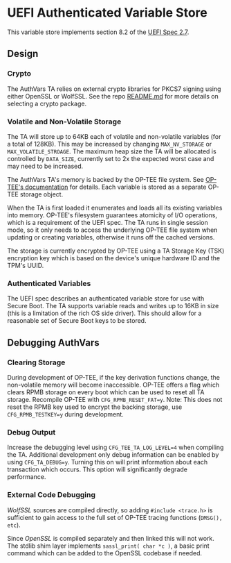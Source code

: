 UEFI Authenticated Variable Store
===========

This variable store implements section 8.2 of the [UEFI Spec 2.7](https://uefi.org/sites/default/files/resources/UEFI%20Spec%202_7_B.pdf).


## Design

### Crypto

The AuthVars TA relies on external crypto libraries for PKCS7 signing using either OpenSSL or WolfSSL. See the repo [README.md](../../../README.md#3-crypto-options) for more details on selecting a crypto package.

### Volatile and Non-Volatile Storage

The TA will store up to 64KB each of volatile and non-volatile variables (for a total of 128KB). This may be increased by changing `MAX_NV_STORAGE` or `MAX_VOLATILE_STROAGE`. The maximum heap size the TA will be allocated is controlled by `DATA_SIZE`, currently set to 2x the expected worst case and may need to be increased.

The AuthVars TA's memory is backed by the OP-TEE file system. See [OP-TEE's documentation](https://optee.readthedocs.io/architecture/secure_storage.html) for details. Each variable is stored as a separate OP-TEE storage object.

When the TA is first loaded it enumerates and loads all its existing variables into memory. OP-TEE's filesystem guarantees atomicity of I/O operations, which is a requirement of the UEFI spec. The TA runs in single session mode, so it only needs to access the underlying OP-TEE file system when updating or creating variables, otherwise it runs off the cached versions.

The storage is currently encrypted by OP-TEE using a TA Storage Key (TSK) encryption key which is based on the device's unique hardware ID and the TPM's UUID.

### Authenticated Variables

The UEFI spec describes an authenticated variable store for use with Secure Boot. The TA supports variable reads and writes up to 16KB in size (this is a limitation of the rich OS side driver). This should allow for a reasonable set of Secure Boot keys to be stored.

## Debugging AuthVars

### Clearing Storage

During development of OP-TEE, if the key derivation functions change, the non-volatile memory will become inaccessible. OP-TEE offers a flag which clears RPMB storage on every boot which can be used to reset all TA storage. Recompile OP-TEE with `CFG_RPMB_RESET_FAT=y`. Note: This does not reset the RPMB key used to encrypt the backing storage, use `CFG_RPMB_TESTKEY=y` during development.

### Debug Output

Increase the debugging level using `CFG_TEE_TA_LOG_LEVEL=4` when compiling the TA. Additional development only debug information can be enabled by using `CFG_TA_DEBUG=y`. Turning this on will print information about each transaction which occurs. This option will significantly degrade performance.

### External Code Debugging

*WolfSSL* sources are compiled directly, so adding `#include <trace.h>` is sufficient to gain access to the full set of OP-TEE tracing functions (`DMSG(), etc`).

Since *OpenSSL* is compiled separately and then linked this will not work. The stdlib shim layer implements `sassl_print( char *c )`, a basic print command which can be added to the OpenSSL codebase if needed.
